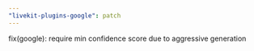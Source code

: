 ```yaml
---
"livekit-plugins-google": patch
---
```


fix(google): require min confidence score due to aggressive generation
